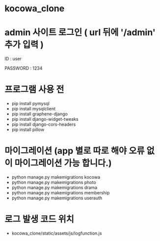 # kocowa_clone

# admin 사이트 로그인 ( url 뒤에 '/admin' 추가 입력 )

ID : user

PASSWORD : 1234

# 프로그램 사용 전
- pip install pymysql
- pip install mysqlclient
- pip install graphene-django
- pip install django-widget-tweaks
- pip install django-cors-headers
- pip install pillow

# 마이그레이션 (app 별로 따로 해야 오류 없이 마이그레이션 가능 합니다.)
- python manage.py makemigrations kocowa
- python manage.py makemigrations photo
- python manage.py makemigrations drama
- python manage.py makemigrations membership
- python manage.py makemigrations userauth

# 로그 발생 코드 위치 
- kocowa_clone/static/assets/js/logfunction.js

